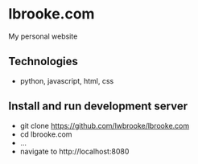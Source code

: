 # lbrooke.com

My personal website

## Technologies

- python, javascript, html, css

## Install and run development server

- git clone https://github.com/lwbrooke/lbrooke.com
- cd lbrooke.com
- ...
- navigate to http://localhost:8080
